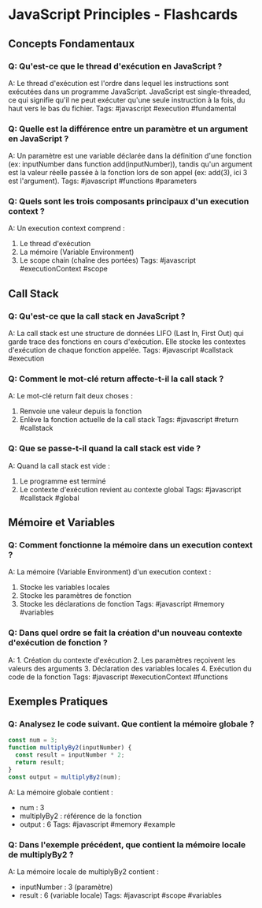 # JavaScript Principles - Flashcards

## Concepts Fondamentaux

### Q: Qu'est-ce que le thread d'exécution en JavaScript ?

A: Le thread d'exécution est l'ordre dans lequel les instructions sont exécutées dans un programme JavaScript. JavaScript est single-threaded, ce qui signifie qu'il ne peut exécuter qu'une seule instruction à la fois, du haut vers le bas du fichier.
Tags: #javascript #execution #fundamental

### Q: Quelle est la différence entre un paramètre et un argument en JavaScript ?

A: Un paramètre est une variable déclarée dans la définition d'une fonction (ex: inputNumber dans function add(inputNumber)), tandis qu'un argument est la valeur réelle passée à la fonction lors de son appel (ex: add(3), ici 3 est l'argument).
Tags: #javascript #functions #parameters

### Q: Quels sont les trois composants principaux d'un execution context ?

A: Un execution context comprend :

1. Le thread d'exécution
2. La mémoire (Variable Environment)
3. Le scope chain (chaîne des portées)
   Tags: #javascript #executionContext #scope

## Call Stack

### Q: Qu'est-ce que la call stack en JavaScript ?

A: La call stack est une structure de données LIFO (Last In, First Out) qui garde trace des fonctions en cours d'exécution. Elle stocke les contextes d'exécution de chaque fonction appelée.
Tags: #javascript #callstack #execution

### Q: Comment le mot-clé return affecte-t-il la call stack ?

A: Le mot-clé return fait deux choses :

1. Renvoie une valeur depuis la fonction
2. Enlève la fonction actuelle de la call stack
   Tags: #javascript #return #callstack

### Q: Que se passe-t-il quand la call stack est vide ?

A: Quand la call stack est vide :

1. Le programme est terminé
2. Le contexte d'exécution revient au contexte global
   Tags: #javascript #callstack #global

## Mémoire et Variables

### Q: Comment fonctionne la mémoire dans un execution context ?

A: La mémoire (Variable Environment) d'un execution context :

1. Stocke les variables locales
2. Stocke les paramètres de fonction
3. Stocke les déclarations de fonction
   Tags: #javascript #memory #variables

### Q: Dans quel ordre se fait la création d'un nouveau contexte d'exécution de fonction ?

A: 1. Création du contexte d'exécution 2. Les paramètres reçoivent les valeurs des arguments 3. Déclaration des variables locales 4. Exécution du code de la fonction
Tags: #javascript #executionContext #functions

## Exemples Pratiques

### Q: Analysez le code suivant. Que contient la mémoire globale ?

```js
const num = 3;
function multiplyBy2(inputNumber) {
  const result = inputNumber * 2;
  return result;
}
const output = multiplyBy2(num);
```

A: La mémoire globale contient :

- num : 3
- multiplyBy2 : référence de la fonction
- output : 6
  Tags: #javascript #memory #example

### Q: Dans l'exemple précédent, que contient la mémoire locale de multiplyBy2 ?

A: La mémoire locale de multiplyBy2 contient :

- inputNumber : 3 (paramètre)
- result : 6 (variable locale)
  Tags: #javascript #scope #variables
